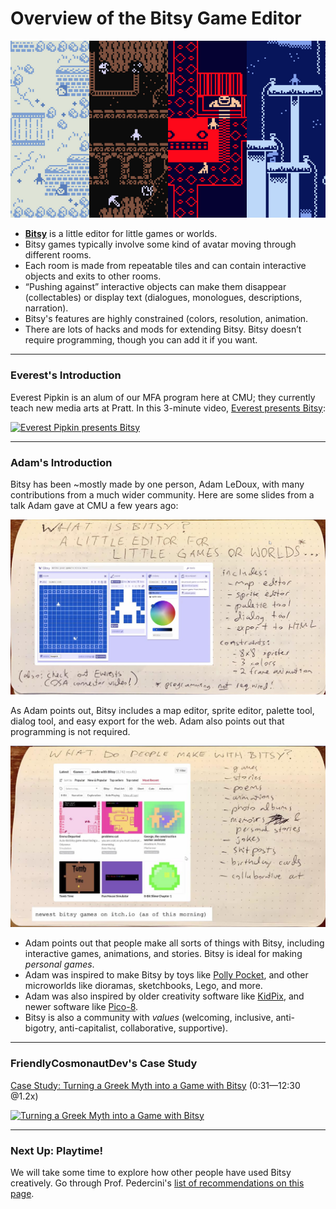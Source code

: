 # Overview of the Bitsy Game Editor

![bitsy_mystery_dungeon.png](img/bitsy_mystery_dungeon.png)

* [**Bitsy**](https://ledoux.itch.io/bitsy) is a little editor for little games or worlds. 
* Bitsy games typically involve some kind of avatar moving through different rooms.
* Each room is made from repeatable tiles and can contain interactive objects and exits to other rooms.
* “Pushing against” interactive objects can make them disappear (collectables) or display text (dialogues, monologues, descriptions, narration).
* Bitsy's features are highly constrained (colors, resolution, animation. 
* There are lots of hacks and mods for extending Bitsy. Bitsy doesn’t require programming, though you can add it if you want.

---

### Everest's Introduction

Everest Pipkin is an alum of our MFA program here at CMU; they currently teach new media arts at Pratt. In this 3-minute video, [Everest presents Bitsy](https://www.youtube.com/watch?v=OTrarCW8fD8&t=16s):

[![Everest Pipkin presents Bitsy](https://img.youtube.com/vi/OTrarCW8fD8/hqdefault.jpg)](https://www.youtube.com/watch?v=OTrarCW8fD8&t=16s)


--- 

### Adam's Introduction

Bitsy has been ~mostly made by one person, Adam LeDoux, with many contributions from a much wider community. Here are some slides from a talk Adam gave at CMU a few years ago:

![adam-ledoux-bitsy-slide-1.jpg](img/adam-ledoux-bitsy-slide-1.jpg)

As Adam points out, Bitsy includes a map editor, sprite editor, palette tool, dialog tool, and easy export for the web. Adam also points out that programming is not required.

![adam-ledoux-bitsy-slide-6.jpg](img/adam-ledoux-bitsy-slide-6.jpg)

* Adam points out that people make all sorts of things with Bitsy, including interactive games, animations, and stories. Bitsy is ideal for making *personal games*. 
* Adam was inspired to make Bitsy by toys like [Polly Pocket](img/polly-pocket.jpg), and other microworlds like dioramas, sketchbooks, Lego, and more. 
* Adam was also inspired by older creativity software like [KidPix](https://kidpix.app/), and newer software like [Pico-8](https://www.lexaloffle.com/pico-8.php). 
* Bitsy is also a community with *values* (welcoming, inclusive, anti-bigotry, anti-capitalist, collaborative, supportive).

---

### FriendlyCosmonautDev's Case Study

[Case Study: Turning a Greek Myth into a Game with Bitsy](https://www.youtube.com/watch?v=UL68vKUZzJc&t=31s) (0:31—12:30 @1.2x)

[![Turning a Greek Myth into a Game with Bitsy](https://img.youtube.com/vi/UL68vKUZzJc/hqdefault.jpg)](https://www.youtube.com/watch?v=UL68vKUZzJc&t=31s)

---

### Next Up: Playtime!

We will take some time to explore how other people have used Bitsy creatively. Go through Prof. Pedercini's [list of recommendations on this page](some_bitsy_games.md).


